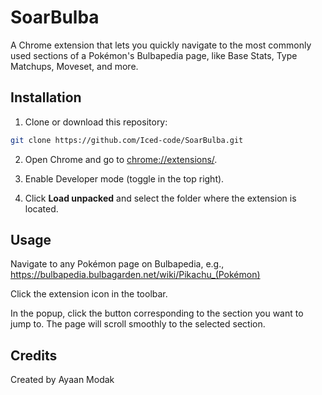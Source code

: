 # SoarBulba

A Chrome extension that lets you quickly navigate to the most commonly used sections of a Pokémon's Bulbapedia page, like Base Stats, Type Matchups, Moveset, and more.

## Installation

1. Clone or download this repository:

```bash
git clone https://github.com/Iced-code/SoarBulba.git

```
2. Open Chrome and go to [chrome://extensions/](chrome://extensions/).

3. Enable Developer mode (toggle in the top right).

4. Click **Load unpacked** and select the folder where the extension is located.

## Usage

Navigate to any Pokémon page on Bulbapedia, e.g.,
https://bulbapedia.bulbagarden.net/wiki/Pikachu_(Pokémon)

Click the extension icon in the toolbar.

In the popup, click the button corresponding to the section you want to jump to. The page will scroll smoothly to the selected section.

## Credits
Created by Ayaan Modak
